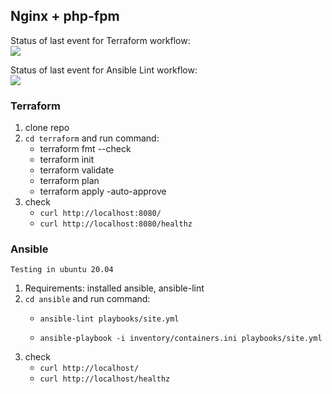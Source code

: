 
## Nginx + php-fpm

Status of last event for Terraform workflow: <br>
<img src="https://github.com/onenonlinear/nginx_php-fpm/actions/workflows/terraform.yml/badge.svg"><br>

Status of last event for Ansible Lint workflow: <br>
<img src="ttps://github.com/onenonlinear/nginx_php-fpm/actions/workflows/ansible.yml/badge.svg"><br>

### Terraform 
1. clone repo
2. ```cd terraform``` and run command:
   - terraform fmt --check
   - terraform init
   - terraform validate
   - terraform plan
   - terraform apply -auto-approve
3. check
   - ```curl http://localhost:8080/```
   - ```curl http://localhost:8080/healthz```


### Ansible

```Testing in ubuntu 20.04```

1. Requirements: installed ansible, ansible-lint
2. ```cd ansible``` and run command:
   - ```ansible-lint playbooks/site.yml```

   - ```ansible-playbook -i inventory/containers.ini playbooks/site.yml```
3. check
   - ```curl http://localhost/```
   - ```curl http://localhost/healthz```